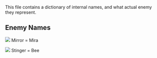 This file contains a dictionary of internal names, and what actual enemy they represent.

## Enemy Names
[![](http://info.sonicretro.org/images/3/33/Mirror-spr.png)](http://info.sonicretro.org/Mirror) Mirror = Mira

[![](http://info.sonicretro.org/images/a/ad/Stinger-spr.png)](http://info.sonicretro.org/Stinger) Stinger = Bee